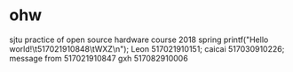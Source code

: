 # ohw
sjtu practice of open source hardware course 2018 spring
printf("Hello world!\t517021910848\tWXZ\n");
Leon 517021910151;
caicai 517030910226;
message from 517021910847
gxh 517082910006
